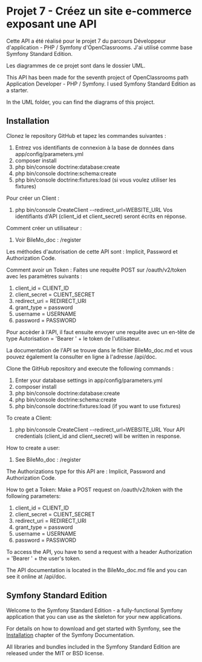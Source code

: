 # Projet 7 - Créez un site e-commerce exposant une API

Cette API a été réalisé pour le projet 7 du parcours Développeur d'application - PHP / Symfony d'OpenClassrooms.
J'ai utilisé comme base Symfony Standard Edition.

Les diagrammes de ce projet sont dans le dossier UML.

This API has been made for the seventh project of OpenClassrooms path Application Developer - PHP / Symfony.
I used Symfony Standard Edition as a starter.

In the UML folder, you can find the diagrams of this project.

## Installation

Clonez le repository GitHub et tapez les commandes suivantes :
1. Entrez vos identifiants de connexion à la base de données dans app/config/parameters.yml
1. composer install
1. php bin/console doctrine:database:create
1. php bin/console doctrine:schema:create
1. php bin/console doctrine:fixtures:load (si vous voulez utiliser les fixtures)

Pour créer un Client :
1. php bin/console CreateClient --redirect_url=WEBSITE_URL
Vos identifiants d'API (client_id et client_secret) seront écrits en réponse.

Comment créer un utilisateur :
1. Voir BileMo_doc : /register

Les méthodes d'autorisation de cette API sont : Implicit, Password et Authorization Code.

Comment avoir un Token :
Faites une requête POST sur /oauth/v2/token avec les paramètres suivants :
1. client_id = CLIENT_ID
1. client_secret = CLIENT_SECRET
1. redirect_uri = REDIRECT_URI
1. grant_type = password
1. username = USERNAME
1. password = PASSWORD

Pour accèder à l'API, il faut ensuite envoyer une requête avec un en-tête de type Autorisation = 'Bearer ' + le token de l'utilisateur.

La documentation de l'API se trouve dans le fichier BileMo_doc.md et vous pouvez également la consulter en ligne à l'adresse /api/doc.

Clone the GitHub repository and execute the following commands :
1. Enter your database settings in app/config/parameters.yml
1. composer install
1. php bin/console doctrine:database:create
1. php bin/console doctrine:schema:create
1. php bin/console doctrine:fixtures:load (if you want to use fixtures)

To create a Client:
1. php bin/console CreateClient --redirect_url=WEBSITE_URL
Your API credentials (client_id and client_secret) will be written in response.

How to create a user:
1. See BileMo_doc : /register

The Authorizations type for this API are : Implicit, Password and Authorization Code.

How to get a Token:
Make a POST request on /oauth/v2/token with the following parameters:
1. client_id = CLIENT_ID
1. client_secret = CLIENT_SECRET
1. redirect_uri = REDIRECT_URI
1. grant_type = password
1. username = USERNAME
1. password = PASSWORD

To access the API, you have to send a request with a header Authorization = 'Bearer ' + the user's token.

The API documentation is located in the BileMo_doc.md file and you can see it online at /api/doc.

## Symfony Standard Edition

Welcome to the Symfony Standard Edition - a fully-functional Symfony
application that you can use as the skeleton for your new applications.

For details on how to download and get started with Symfony, see the
[Installation](https://symfony.com/doc/3.3/setup.html) chapter of the Symfony Documentation.

All libraries and bundles included in the Symfony Standard Edition are
released under the MIT or BSD license.
